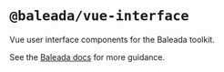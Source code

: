 # `@baleada/vue-interface`

Vue user interface components for the Baleada toolkit.

See the [Baleada docs](https://baleada.netlify.com) for more guidance.